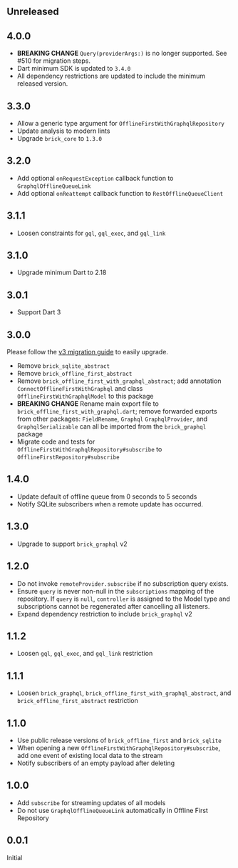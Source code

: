 ## Unreleased

## 4.0.0

- **BREAKING CHANGE** `Query(providerArgs:)` is no longer supported. See #510 for migration steps.
- Dart minimum SDK is updated to `3.4.0`
- All dependency restrictions are updated to include the minimum released version.

## 3.3.0

- Allow a generic type argument for `OfflineFirstWithGraphqlRepository`
- Update analysis to modern lints
- Upgrade `brick_core` to `1.3.0`

## 3.2.0

- Add optional `onRequestException` callback function to `GraphqlOfflineQueueLink`
- Add optional `onReattempt` callback function to `RestOfflineQueueClient`

## 3.1.1

- Loosen constraints for `gql`, `gql_exec`, and `gql_link`

## 3.1.0

- Upgrade minimum Dart to 2.18

## 3.0.1

- Support Dart 3

## 3.0.0

Please follow the [v3 migration guide](https://github.com/GetDutchie/brick/issues/325) to easily upgrade.

- Remove `brick_sqlite_abstract`
- Remove `brick_offline_first_abstract`
- Remove `brick_offline_first_with_graphql_abstract`; add annotation `ConnectOfflineFirstWithGraphql` and class `OfflineFirstWithGraphqlModel` to this package
- **BREAKING CHANGE** Rename main export file to `brick_offline_first_with_graphql.dart`; remove forwarded exports from other packages: `FieldRename`, `Graphql` `GraphqlProvider`, and `GraphqlSerializable` can all be imported from the `brick_graphql` package
- Migrate code and tests for `OfflineFirstWithGraphqlRepository#subscribe` to `OfflineFirstRepository#subscribe`

## 1.4.0

- Update default of offline queue from 0 seconds to 5 seconds
- Notify SQLite subscribers when a remote update has occurred.

## 1.3.0

- Upgrade to support `brick_graphql` v2

## 1.2.0

- Do not invoke `remoteProvider.subscribe` if no subscription query exists.
- Ensure `query` is never non-null in the `subscriptions` mapping of the repository. If `query` is `null`, `controller` is assigned to the Model type and subscriptions cannot be regenerated after cancelling all listeners.
- Expand dependency restriction to include `brick_graphql` v2

## 1.1.2

- Loosen `gql`, `gql_exec`, and `gql_link` restriction

## 1.1.1

- Loosen `brick_graphql`, `brick_offline_first_with_graphql_abstract`, and `brick_offline_first_abstract` restriction

## 1.1.0

- Use public release versions of `brick_offline_first` and `brick_sqlite`
- When opening a new `OfflineFirstWithGraphqlRepository#subscribe`, add one event of existing local data to the stream
- Notify subscribers of an empty payload after deleting

## 1.0.0

- Add `subscribe` for streaming updates of all models
- Do not use `GraphqlOfflineQueueLink` automatically in Offline First Repository

## 0.0.1

Initial
